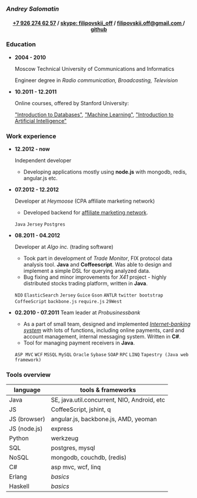 ### *Andrey Salomatin*

<div style="text-align:center">
<h4>
  <a href="callto:+792627457">+7 926 274 62 57</a>
/ <a href="callto:filipovskii_off">skype: filipovskii_off</a>
/ <a href="mailto:filipovskii.off@gmail.com?subject=CV">
    filipovskii.off@gmail.com
  </a>
/ <a href="https://github.com/filipovskii">github</a>
 
</h4>
</div>

### Education
*   **2004 - 2010**

    Moscow Technical University of  Communications and Informatics 

    Engineer degree in *Radio communication, Broadcasting, Television*

*   **10.2011 - 12.2011**

    Online courses, offered by Stanford University:
    
    ["Introduction to Databases"](http://www.db-class.org/),  ["Machine
    Learning"](http://www.ml-class.org/), ["Introduction to Artificial
    Intelligence"](http://www.ai-class.com/)

### Work experience

*   **12.2012 - now**
    
    Independent developer

    -   Developing applications mostly using **node.js** with mongodb,
        redis, angular.js etc.


*   **07.2012 - 12.2012**
    
    Developer at *Heymoose* (CPA affiliate marketing network)

    -   Developed backend for 
        [affiliate marketing network](http://heymoose.com).

    `Java` `Jersey` `Postgres`

*   **08.2011 - 04.2012**

    Developer at *Algo inc.* (trading software)

    -   Took part in development of *Trade Monitor*, FIX protocol data
        analysis tool. **Java** and **Coffeescript**. Was able to design
        and implement a simple DSL for querying analyzed data.
    -   Bug fixing and minor improvements for *X41* project - highly
        distributed stocks trading platform, written in **Java**.

    `NIO` `ElasticSearch` `Jersey` `Guice` `Gson` `ANTLR` `twitter
    bootstrap` `CoffeeScript` `backbone.js` `require.js` `29West`

*   **02.2010 - 07.2011**
    Team leader at *Probusinessbank*

    -   As a part of small team, designed and implemented
        *[Internet-banking system](http://www.e-life.ru/)* with lots of
        functions, including online payments, card and account management,
        internal messaging system. Written in **C#**.
    -   Tool for managing payment receivers in **Java**.

    `ASP MVC` `WCF` `MSSQL` `MySQL` `Oracle` `Sybase` `SOAP`
    `RPC` `LINQ` `Tapestry (Java web framework)`

### Tools overview

language      | tools & frameworks                                        
-----------   | ------------------
Java          | SE, java.util.concurrent, NIO, Android, etc
JS            | CoffeeScript, jshint, q
JS (browser)  | angular.js, backbone.js, AMD, yeoman
JS (node.js)  | express
Python        | werkzeug
SQL           | postgres, mysql
NoSQL         | mongodb, couchdb, (redis)
C#            | asp mvc, wcf, linq                                        
Erlang        | *basics*
Haskell       | *basics*
